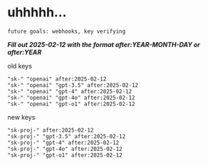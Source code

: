 # uhhhhh...

`future goals: webhooks, key verifying`



***Fill out 2025-02-12 with the format after:YEAR-MONTH-DAY or after:YEAR***

old keys
```
"sk-" "openai" after:2025-02-12
"sk-" "openai" "gpt-3.5" after:2025-02-12
"sk-" "openai" "gpt-4" after:2025-02-12
"sk-" "openai" "gpt-4o" after:2025-02-12
"sk-" "openai" "gpt-o1" after:2025-02-12
```

new keys
```
"sk-proj-" after:2025-02-12
"sk-proj-" "gpt-3.5" after:2025-02-12
"sk-proj-" "gpt-4" after:2025-02-12
"sk-proj-" "gpt-4o" after:2025-02-12
"sk-proj-" "gpt-o1" after:2025-02-12
```
